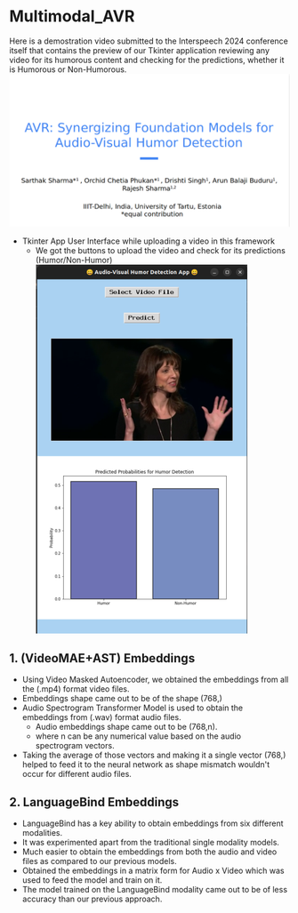 # Multimodal_AVR

Here is a demostration video submitted to the Interspeech 2024 conference itself that contains the preview of our Tkinter application reviewing any video for its humorous content and checking for the predictions, whether it is Humorous or Non-Humorous.
[![Profile Banner](Interspeech_First_Intro_Page.png)](https://drive.google.com/file/d/1szVDejYAwHGkO_e9dLsz2vJ_3nBqrsnj/view?usp=sharing)


- Tkinter App User Interface while uploading a video in this framework
  - We got the buttons to upload the video and check for its predictions (Humor/Non-Humor)
![Profile Banner](Demo_APP.png)

## 1. (VideoMAE+AST) Embeddings
- Using Video Masked Autoencoder, we obtained the embeddings from all the (.mp4) format video files.
- Embeddings shape came out to be of the shape (768,)
-  Audio Spectrogram Transformer Model is used to obtain the embeddings from (.wav) format audio files.
   - Audio embeddings shape came out to be (768,n).
   - where n can be any numerical value based on the audio spectrogram vectors.
- Taking the average of those vectors and making it a single vector (768,) helped to feed it to the neural network as shape mismatch wouldn't occur for different audio files.

## 2. LanguageBind Embeddings
- LanguageBind has a key ability to obtain embeddings from six different modalities.
- It was experimented apart from the traditional single modality models.
- Much easier to obtain the embeddings from both the audio and video files as compared to our previous models.
- Obtained the embeddings in a matrix form for Audio x Video which was used to feed the model and train on it.
- The model trained on the LanguageBind modality came out to be of less accuracy than our previous approach.
  
